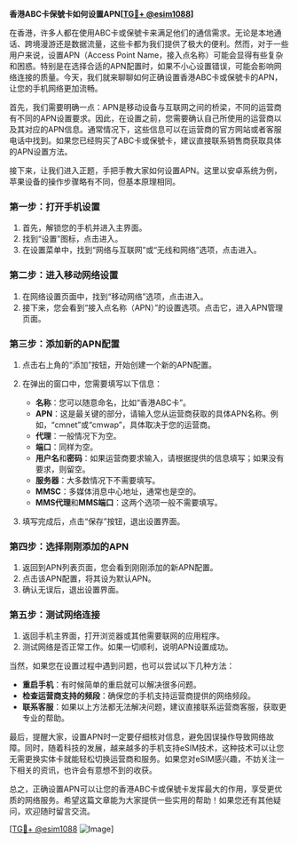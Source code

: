 **香港ABC卡保號卡如何设置APN[[TG💪+ @esim1088](https://t.me/s/esim1088)]**

在香港，许多人都在使用ABC卡或保號卡来满足他们的通信需求。无论是本地通话、跨境漫游还是数据流量，这些卡都为我们提供了极大的便利。然而，对于一些用户来说，设置APN（Access Point Name，接入点名称）可能会显得有些复杂和困惑。特别是在选择合适的APN配置时，如果不小心设置错误，可能会影响网络连接的质量。今天，我们就来聊聊如何正确设置香港ABC卡或保號卡的APN，让您的手机网络更加流畅。

首先，我们需要明确一点：APN是移动设备与互联网之间的桥梁，不同的运营商有不同的APN设置要求。因此，在设置之前，您需要确认自己所使用的运营商以及其对应的APN信息。通常情况下，这些信息可以在运营商的官方网站或者客服电话中找到。如果您已经购买了ABC卡或保號卡，建议直接联系销售商获取具体的APN设置方法。

接下来，让我们进入正题，手把手教大家如何设置APN。这里以安卓系统为例，苹果设备的操作步骤略有不同，但基本原理相同。

### 第一步：打开手机设置

1. 首先，解锁您的手机并进入主界面。
2. 找到“设置”图标，点击进入。
3. 在设置菜单中，找到“网络与互联网”或“无线和网络”选项，点击进入。

### 第二步：进入移动网络设置

1. 在网络设置页面中，找到“移动网络”选项，点击进入。
2. 接下来，您会看到“接入点名称（APN）”的设置选项。点击它，进入APN管理页面。

### 第三步：添加新的APN配置

1. 点击右上角的“添加”按钮，开始创建一个新的APN配置。
2. 在弹出的窗口中，您需要填写以下信息：
   - **名称**：您可以随意命名，比如“香港ABC卡”。
   - **APN**：这是最关键的部分，请输入您从运营商获取的具体APN名称。例如，“cmnet”或“cmwap”，具体取决于您的运营商。
   - **代理**：一般情况下为空。
   - **端口**：同样为空。
   - **用户名**和**密码**：如果运营商要求输入，请根据提供的信息填写；如果没有要求，则留空。
   - **服务器**：大多数情况下不需要填写。
   - **MMSC**：多媒体消息中心地址，通常也是空的。
   - **MMS代理**和**MMS端口**：这两个选项一般不需要填写。

3. 填写完成后，点击“保存”按钮，退出设置界面。

### 第四步：选择刚刚添加的APN

1. 返回到APN列表页面，您会看到刚刚添加的新APN配置。
2. 点击该APN配置，将其设为默认APN。
3. 确认无误后，退出设置界面。

### 第五步：测试网络连接

1. 返回手机主界面，打开浏览器或其他需要联网的应用程序。
2. 测试网络是否正常工作。如果一切顺利，说明APN设置成功。

当然，如果您在设置过程中遇到问题，也可以尝试以下几种方法：

- **重启手机**：有时候简单的重启就可以解决很多问题。
- **检查运营商支持的频段**：确保您的手机支持运营商提供的网络频段。
- **联系客服**：如果以上方法都无法解决问题，建议直接联系运营商客服，获取更专业的帮助。

最后，提醒大家，设置APN时一定要仔细核对信息，避免因误操作导致网络故障。同时，随着科技的发展，越来越多的手机支持eSIM技术，这种技术可以让您无需更换实体卡就能轻松切换运营商和服务。如果您对eSIM感兴趣，不妨关注一下相关的资讯，也许会有意想不到的收获。

总之，正确设置APN可以让您的香港ABC卡或保號卡发挥最大的作用，享受更优质的网络服务。希望这篇文章能为大家提供一些实用的帮助！如果您还有其他疑问，欢迎随时留言交流。

[[TG💪+ @esim1088](https://t.me/s/esim1088) ![Image](https://i.postimg.cc/4NQfJmqS/Snipaste-2025-05-13-00-14-12.png)]